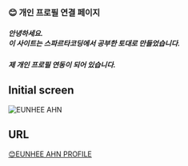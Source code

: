 <p align="center">
  <h3>😊 개인 프로필 연결 페이지</h3>
</p>

<p align="center">
<h5>안녕하세요.<br>이 사이트는 스파르타코딩에서 공부한 토대로 만들었습니다.</h5>
<h5>제 개인 프로필 연동이 되어 있습니다.</h5>
</p>


## Initial screen
![EUNHEE AHN](https://user-images.githubusercontent.com/76087709/204957633-6aa7c045-92e3-48ba-8f2e-1edddaaf0133.png)


## URL
[😊EUNHEE AHN PROFILE](https://4off4.github.io/myProfilePage/)
